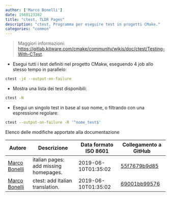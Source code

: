 ```yaml
---
author: ['Marco Bonelli']
date: 1560123302
title: "ctest, TLDR Pages"
description: "ctest, Programma per eseguire test in progetti CMake."
categories: "common"
---
```

> Maggiori informazioni: <https://gitlab.kitware.com/cmake/community/wikis/doc/ctest/Testing-With-CTest>.

- Esegui tutti i test definiti nel progetto CMakw, eseguendo 4 job allo stesso tempo in parallelo:

```bash
ctest -j4 --output-on-failure
```

- Mostra una lista dei test disponibili:

```bash
ctest -N
```

- Esegui un singolo test in base al suo nome, o filtrando con una espressione regolare:

```bash
ctest --output-on-failure -R '^nome_test$'
```
Elenco delle modifiche apportate alla documentazione


Autore | Descrizione | Data formato ISO 8601 | Collegamento a GitHub
------|-----|-----|-----
[Marco Bonelli](mailto:marco@mebeim.net) | italian pages: add missing homepages. | 2019-06-10T01:35:02 | [55f7679b9d85](https://github.com/tldr-pages/tldr/commit/55f7679b9d85480f6c81738bd32c7901a1db36fe)
[Marco Bonelli](mailto:mb5.marcob@gmail.com) | ctest: add Italian translation. | 2019-06-10T01:35:02 | [69001bb99576](https://github.com/tldr-pages/tldr/commit/69001bb99576231f7aebd8d7ab7e3aa0ab03cce4)

